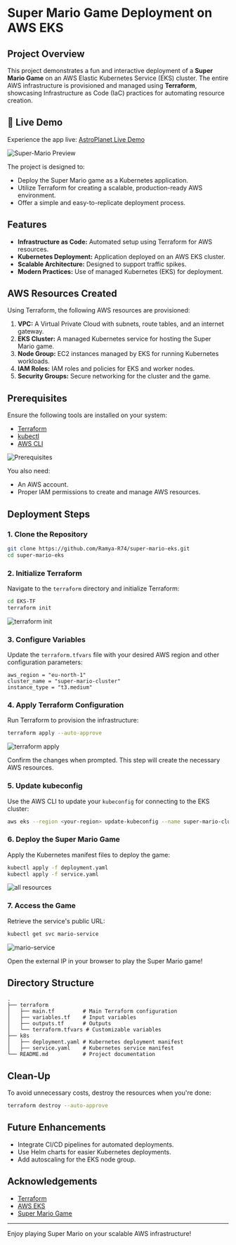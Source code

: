 # Super Mario Game Deployment on AWS EKS

## Project Overview

This project demonstrates a fun and interactive deployment of a **Super Mario Game** on an AWS Elastic Kubernetes Service (EKS) cluster. The entire AWS infrastructure is provisioned and managed using **Terraform**, showcasing Infrastructure as Code (IaC) practices for automating resource creation.

## 🔗 Live Demo

Experience the app live: [AstroPlanet Live Demo](https://github.com/Ramya-R74/super-mario-eks.git)

![Super-Mario Preview](./project_images/image1.png)

The project is designed to:
- Deploy the Super Mario game as a Kubernetes application.
- Utilize Terraform for creating a scalable, production-ready AWS environment.
- Offer a simple and easy-to-replicate deployment process.

## Features
- **Infrastructure as Code:** Automated setup using Terraform for AWS resources.
- **Kubernetes Deployment:** Application deployed on an AWS EKS cluster.
- **Scalable Architecture:** Designed to support traffic spikes.
- **Modern Practices:** Use of managed Kubernetes (EKS) for deployment.

## AWS Resources Created
Using Terraform, the following AWS resources are provisioned:
1. **VPC:** A Virtual Private Cloud with subnets, route tables, and an internet gateway.
2. **EKS Cluster:** A managed Kubernetes service for hosting the Super Mario game.
3. **Node Group:** EC2 instances managed by EKS for running Kubernetes workloads.
4. **IAM Roles:** IAM roles and policies for EKS and worker nodes.
5. **Security Groups:** Secure networking for the cluster and the game.

## Prerequisites
Ensure the following tools are installed on your system:
- [Terraform](https://www.terraform.io/downloads)
- [kubectl](https://kubernetes.io/docs/tasks/tools/)
- [AWS CLI](https://docs.aws.amazon.com/cli/latest/userguide/install-cliv2.html)

![Prerequisites](./project_images/image2.png)

You also need:
- An AWS account.
- Proper IAM permissions to create and manage AWS resources.

## Deployment Steps

### 1. Clone the Repository
```bash
git clone https://github.com/Ramya-R74/super-mario-eks.git
cd super-mario-eks
```

### 2. Initialize Terraform
Navigate to the `terraform` directory and initialize Terraform:
```bash
cd EKS-TF
terraform init
```
![terraform init](./project_images/image3.png)

### 3. Configure Variables
Update the `terraform.tfvars` file with your desired AWS region and other configuration parameters:
```hcl
aws_region = "eu-north-1"
cluster_name = "super-mario-cluster"
instance_type = "t3.medium"
```

### 4. Apply Terraform Configuration
Run Terraform to provision the infrastructure:
```bash
terraform apply --auto-approve
```
![terraform apply](./project_images/image5.png)

Confirm the changes when prompted. This step will create the necessary AWS resources.

### 5. Update kubeconfig
Use the AWS CLI to update your `kubeconfig` for connecting to the EKS cluster:
```bash
aws eks --region <your-region> update-kubeconfig --name super-mario-cluster
```

### 6. Deploy the Super Mario Game
Apply the Kubernetes manifest files to deploy the game:
```bash
kubectl apply -f deployment.yaml
kubectl apply -f service.yaml
```
![all resources](./project_images/image6.png)

### 7. Access the Game
Retrieve the service's public URL:
```bash
kubectl get svc mario-service
```
![mario-service](./project_images/image7.png)

Open the external IP in your browser to play the Super Mario game!

## Directory Structure
```
.
├── terraform
│   ├── main.tf         # Main Terraform configuration
│   ├── variables.tf    # Input variables
│   ├── outputs.tf      # Outputs
│   └── terraform.tfvars # Customizable variables
├── k8s
│   ├── deployment.yaml # Kubernetes deployment manifest
│   ├── service.yaml    # Kubernetes service manifest
└── README.md           # Project documentation
```

## Clean-Up
To avoid unnecessary costs, destroy the resources when you're done:
```bash
terraform destroy --auto-approve
```

## Future Enhancements
- Integrate CI/CD pipelines for automated deployments.
- Use Helm charts for easier Kubernetes deployments.
- Add autoscaling for the EKS node group.

## Acknowledgements
- [Terraform](https://www.terraform.io/)
- [AWS EKS](https://aws.amazon.com/eks/)
- [Super Mario Game](https://example.com/super-mario)

---
Enjoy playing Super Mario on your scalable AWS infrastructure!
